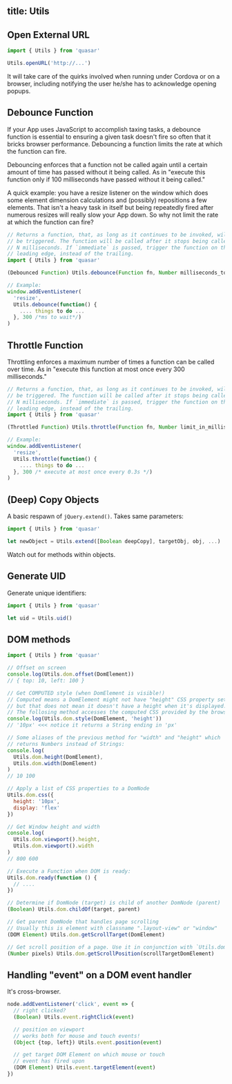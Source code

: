 title: Utils
---
## Open External URL
``` js
import { Utils } from 'quasar'

Utils.openURL('http://...')
```

It will take care of the quirks involved when running under Cordova or on a browser, including notifying the user he/she has to acknowledge opening popups.

## Debounce Function
If your App uses JavaScript to accomplish taxing tasks, a debounce function is essential to ensuring a given task doesn't fire so often that it bricks browser performance. Debouncing a function limits the rate at which the function can fire.

Debouncing enforces that a function not be called again until a certain amount of time has passed without it being called. As in "execute this function only if 100 milliseconds have passed without it being called."

A quick example: you have a resize listener on the window which does some element dimension calculations and (possibly) repositions a few elements. That isn't a heavy task in itself but being repeatedly fired after numerous resizes will really slow your App down. So why not limit the rate at which the function can fire?

``` js
// Returns a function, that, as long as it continues to be invoked, will not
// be triggered. The function will be called after it stops being called for
// N milliseconds. If `immediate` is passed, trigger the function on the
// leading edge, instead of the trailing.
import { Utils } from 'quasar'

(Debounced Function) Utils.debounce(Function fn, Number milliseconds_to_wait, Boolean immediate)

// Example:
window.addEventListener(
  'resize',
  Utils.debounce(function() {
    .... things to do ...
  }, 300 /*ms to wait*/)
)
```

## Throttle Function
Throttling enforces a maximum number of times a function can be called over time. As in "execute this function at most once every 300 milliseconds."

``` js
// Returns a function, that, as long as it continues to be invoked, will not
// be triggered. The function will be called after it stops being called for
// N milliseconds. If `immediate` is passed, trigger the function on the
// leading edge, instead of the trailing.
import { Utils } from 'quasar'

(Throttled Function) Utils.throttle(Function fn, Number limit_in_milliseconds)

// Example:
window.addEventListener(
  'resize',
  Utils.throttle(function() {
    .... things to do ...
  }, 300 /* execute at most once every 0.3s */)
)
```

## (Deep) Copy Objects
A basic respawn of `jQuery.extend()`. Takes same parameters:
``` js
import { Utils } from 'quasar'

let newObject = Utils.extend([Boolean deepCopy], targetObj, obj, ...)
```
Watch out for methods within objects.

## Generate UID
Generate unique identifiers:
``` js
import { Utils } from 'quasar'

let uid = Utils.uid()
```

## DOM methods
``` js
import { Utils } from 'quasar'

// Offset on screen
console.log(Utils.dom.offset(DomElement))
// { top: 10, left: 100 }

// Get COMPUTED style (when DomElement is visible!)
// Computed means a DomElement might not have "height" CSS property set,
// but that does not mean it doesn't have a height when it's displayed.
// The follosing method accesses the computed CSS provided by the browser:
console.log(Utils.dom.style(DomElement, 'height'))
// '10px' <<< notice it returns a String ending in 'px'

// Some aliases of the previous method for "width" and "height" which
// returns Numbers instead of Strings:
console.log(
  Utils.dom.height(DomElement),
  Utils.dom.width(DomElement)
)
// 10 100

// Apply a list of CSS properties to a DomNode
Utils.dom.css({
  height: '10px',
  display: 'flex'
})

// Get Window height and width
console.log(
  Utils.dom.viewport().height,
  Utils.dom.viewport().width
)
// 800 600

// Execute a Function when DOM is ready:
Utils.dom.ready(function () {
  // ....
})

// Determine if DomNode (target) is child of another DomNode (parent)
(Boolean) Utils.dom.childOf(target, parent)

// Get parent DomNode that handles page scrolling
// Usually this is element with classname ".layout-view" or "window"
(DOM Element) Utils.dom.getScrollTarget(DomElement)

// Get scroll position of a page. Use it in conjunction with `Utils.dom.getScrollTarget()`
(Number pixels) Utils.dom.getScrollPosition(scrollTargetDomElement)
```

## Handling "event" on a DOM event handler
It's cross-browser.

``` js
node.addEventListener('click', event => {
  // right clicked?
  (Boolean) Utils.event.rightClick(event)

  // position on viewport
  // works both for mouse and touch events!
  (Object {top, left}) Utils.event.position(event)

  // get target DOM Element on which mouse or touch
  // event has fired upon
  (DOM Element) Utils.event.targetElement(event)
})
```
